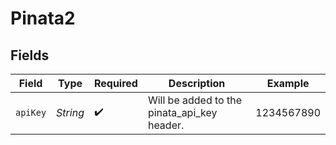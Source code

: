 # Pinata2


## Fields

| Field                                       | Type                                        | Required                                    | Description                                 | Example                                     |
| ------------------------------------------- | ------------------------------------------- | ------------------------------------------- | ------------------------------------------- | ------------------------------------------- |
| `apiKey`                                    | *String*                                    | :heavy_check_mark:                          | Will be added to the pinata_api_key header. | 1234567890                                  |